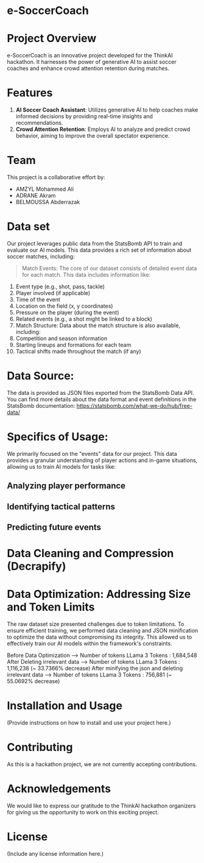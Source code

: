 # e-SoccerCoach

# Project Overview

e-SoccerCoach is an innovative project developed for the ThinkAI hackathon. It harnesses the power of generative AI to assist soccer coaches and enhance crowd attention retention during matches.

# Features

1. **AI Soccer Coach Assistant**: Utilizes generative AI to help coaches make informed decisions by providing real-time insights and recommendations.
2. **Crowd Attention Retention**: Employs AI to analyze and predict crowd behavior, aiming to improve the overall spectator experience.

# Team

This project is a collaborative effort by:

- AMZYL Mohammed Ali
- ADRANE Akram
- BELMOUSSA Abderrazak

# Data set

Our project leverages public data from the StatsBomb API to train and evaluate our AI models. This data provides a rich set of information about soccer matches, including:

> Match Events: The core of our dataset consists of detailed event data for each match. This data includes information like:
1. Event type (e.g., shot, pass, tackle)
2. Player involved (if applicable)
3. Time of the event
4. Location on the field (x, y coordinates)
5. Pressure on the player (during the event)
6. Related events (e.g., a shot might be linked to a block)
7. Match Structure: Data about the match structure is also available, including:
8. Competition and season information
9. Starting lineups and formations for each team
10. Tactical shifts made throughout the match (if any)

# Data Source:

The data is provided as JSON files exported from the StatsBomb Data API. You can find more details about the data format and event definitions in the StatsBomb documentation: https://statsbomb.com/what-we-do/hub/free-data/

# Specifics of Usage:

We primarily focused on the "events" data for our project. This data provides a granular understanding of player actions and in-game situations, allowing us to train AI models for tasks like:

## Analyzing player performance
## Identifying tactical patterns
## Predicting future events

# Data Cleaning and Compression (Decrapify)
# Data Optimization: Addressing Size and Token Limits
The raw dataset size presented challenges due to token limitations. To ensure efficient training, we performed data cleaning and JSON minification to optimize the data without compromising its integrity. This allowed us to effectively train our AI models within the framework's constraints.

Before Data Optimization --> Number of tokens LLama 3 Tokens : 1,684,548
After Deleting irrelevant data --> Number of tokens LLama 3 Tokens : 1,116,238 (~ 33.7366% decrease)
After minifying the json and deleting irrelevant data --> Number of tokens LLama 3 Tokens : 756,881 (~ 55.0692% decrease)  
# Installation and Usage

(Provide instructions on how to install and use your project here.)

# Contributing

As this is a hackathon project, we are not currently accepting contributions.

# Acknowledgements

We would like to express our gratitude to the ThinkAI hackathon organizers for giving us the opportunity to work on this exciting project.

# License

(Include any license information here.)
